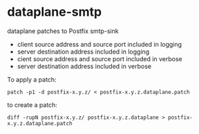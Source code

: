 # dataplane-smtp

dataplane patches to Postfix smtp-sink

+ client source address and source port included in logging
+ server destination address included in logging
+ cient source address and source port included in verbose
+ server destination address included in verbose

To apply a patch:

```
patch -p1 -d postfix-x.y.z/ < postfix-x.y.z.dataplane.patch
```

to create a patch:

```
diff -rupN postfix-x.y.z/ postfix-x.y.z.dataplane > postfix-x.y.z.dataplane.patch
```
